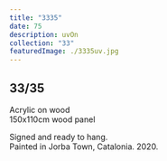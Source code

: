 ```yaml
---
title: "3335"
date: 75
description: uvOn
collection: "33"
featuredImage: ./3335uv.jpg
---
```


## 33/35

Acrylic on wood<br/>
150x110cm wood panel

Signed and ready to hang.<br/>
Painted in Jorba Town, Catalonia. 2020.